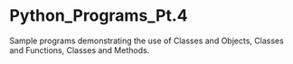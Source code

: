 # Python_Programs_Pt.4

Sample programs demonstrating the use of Classes and Objects, Classes and Functions, Classes and Methods.
